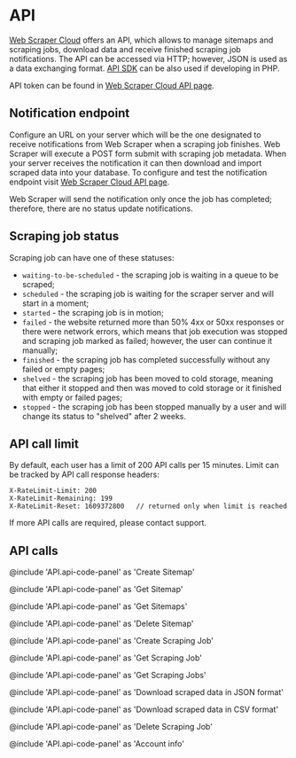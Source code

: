 # API

[Web Scraper Cloud][cloud] offers an API, which allows to manage sitemaps and scraping jobs, download data and receive
finished scraping job notifications. The API can be accessed via HTTP; however, JSON is used as a data exchanging format. [API SDK][sdk] can be also used if developing in PHP.

API token can be found in [Web Scraper Cloud API page][api-page].

## Notification endpoint

Configure an URL on your server which will be the one designated to receive notifications from Web Scraper when a scraping job finishes. Web 
Scraper will execute a POST form submit with scraping job metadata. When your server receives the notification it can 
then download and import scraped data into your database. To configure and test the notification endpoint visit 
[Web Scraper Cloud API page][api-page].

Web Scraper will send the notification only once the job has completed; therefore, there are no status update notifications.

## Scraping job status

Scraping job can have one of these statuses:  

* `waiting-to-be-scheduled` - the scraping job is waiting in a queue to be scraped;
* `scheduled` - the scraping job is waiting for the scraper server and will start in a moment;
* `started` - the scraping job is in motion;
* `failed` - the website returned more than 50% 4xx or 50xx responses or there were network errors, which means that job execution was 
stopped and scraping job marked as failed; however, the user can continue it manually;
* `finished` - the scraping job has completed successfully without any failed or empty pages;
* `shelved` - the scraping job has been moved to cold storage, meaning that either it stopped and then was moved to cold storage or 
it finished with empty or failed pages;
* `stopped` - the scraping job has been stopped manually by a user and will change its status to "shelved" after 2 weeks.

## API call limit

By default, each user has a limit of 200 API calls per 15 minutes. Limit can be tracked by API call response headers:

```
X-RateLimit-Limit: 200
X-RateLimit-Remaining: 199
X-RateLimit-Reset: 1609372800   // returned only when limit is reached
```

If more API calls are required, please contact support.

## API calls

@include 'API.api-code-panel' as 'Create Sitemap'

@include 'API.api-code-panel' as 'Get Sitemap'

@include 'API.api-code-panel' as 'Get Sitemaps'

@include 'API.api-code-panel' as 'Delete Sitemap'

@include 'API.api-code-panel' as 'Create Scraping Job'

@include 'API.api-code-panel' as 'Get Scraping Job'

@include 'API.api-code-panel' as 'Get Scraping Jobs'

@include 'API.api-code-panel' as 'Download scraped data in JSON format'

@include 'API.api-code-panel' as 'Download scraped data in CSV format'

@include 'API.api-code-panel' as 'Delete Scraping Job'

@include 'API.api-code-panel' as 'Account info'

[cloud]: https://www.webscraper.io/cloud-scraper
[sdk]: https://github.com/webscraperio/api-client-php
[api-page]: https://cloud.webscraper.io/api
